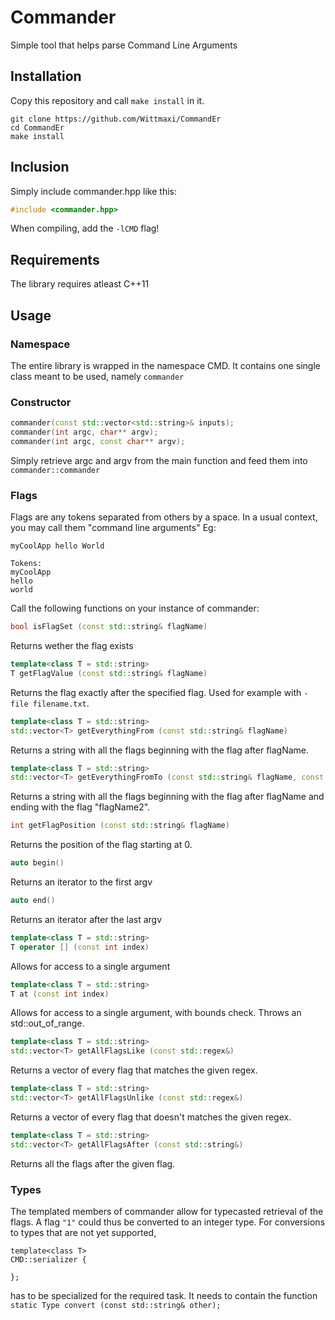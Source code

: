 # Commander
Simple tool that helps parse Command Line Arguments

## Installation
Copy this repository and call `make install` in it.
```console
git clone https://github.com/Wittmaxi/CommandEr
cd CommandEr
make install
```

## Inclusion
Simply include commander.hpp like this:
```c++
#include <commander.hpp>
``` 
When compiling, add the `-lCMD` flag!

## Requirements
The library requires atleast C++11

## Usage
### Namespace
The entire library is wrapped in the namespace CMD.
It contains one single class meant to be used, namely `commander`

### Constructor
```C++
commander(const std::vector<std::string>& inputs);
commander(int argc, char** argv);
commander(int argc, const char** argv);
```
Simply retrieve argc and argv from the main function and feed them into `commander::commander`

### Flags 
Flags are any tokens separated from others by a space. In a usual context, you may call them "command line arguments"
Eg:
```console
myCoolApp hello World 

Tokens:
myCoolApp
hello
world
```
Call the following functions on your instance of commander:

```c++
bool isFlagSet (const std::string& flagName)
```
Returns wether the flag exists

```c++
template<class T = std::string>
T getFlagValue (const std::string& flagName)
```
Returns the flag exactly after the specified flag. Used for example with `-file filename.txt`.

```c++
template<class T = std::string>
std::vector<T> getEverythingFrom (const std::string& flagName)
```
Returns a string with all the flags beginning with the flag after flagName.

```c++
template<class T = std::string>
std::vector<T> getEverythingFromTo (const std::string& flagName, const std::string& flagName2)
```
Returns a string with all the flags beginning with the flag after flagName and ending with the flag "flagName2".

```c++
int getFlagPosition (const std::string& flagName)
```
Returns the position of the flag starting at 0.

```c++
auto begin()
```
Returns an iterator to the first argv

```c++
auto end()
```
Returns an iterator after the last argv

```c++
template<class T = std::string>
T operator [] (const int index)
```
Allows for access to a single argument

```c++
template<class T = std::string>
T at (const int index)
```
Allows for access to a single argument, with bounds check. Throws an std::out_of_range.

```c++
template<class T = std::string>
std::vector<T> getAllFlagsLike (const std::regex&)
```
Returns a vector of every flag that matches the given regex.

```c++
template<class T = std::string>
std::vector<T> getAllFlagsUnlike (const std::regex&)
```
Returns a vector of every flag that doesn't matches the given regex.

```c++
template<class T = std::string>
std::vector<T> getAllFlagsAfter (const std::string&)
```
Returns all the flags after the given flag.

### Types
The templated members of commander allow for typecasted retrieval of the flags. 
A flag `"1"` could thus be converted to an integer type. 
For conversions to types that are not yet supported, 
```
template<class T>
CMD::serializer {

};
```
has to be specialized for the required task. 
It needs to contain the function
```static Type convert (const std::string& other);```
